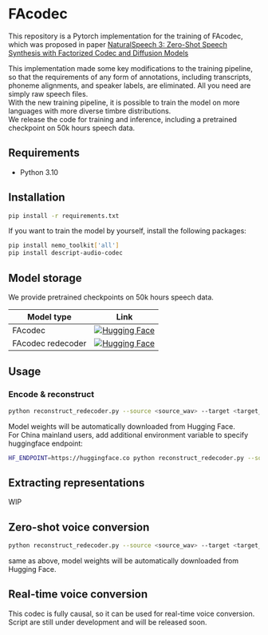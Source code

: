 # FAcodec

This repository is a Pytorch implementation for the training of FAcodec, which was proposed in paper [NaturalSpeech 3: Zero-Shot Speech Synthesis
with Factorized Codec and Diffusion Models](https://arxiv.org/pdf/2403.03100)  

This implementation made some key modifications to the training pipeline, so that the requirements of any form of annotations, including 
transcripts, phoneme alignments, and speaker labels, are eliminated. All you need are simply raw speech files.  
With the new training pipeline, it is possible to train the model on more languages with more diverse timbre distributions.  
We release the code for training and inference, including a pretrained checkpoint on 50k hours speech data.

## Requirements
- Python 3.10

## Installation
```bash
pip install -r requirements.txt
```
If you want to train the model by yourself, install the following packages:
```bash
pip install nemo_toolkit['all']
pip install descript-audio-codec
```

## Model storage
We provide pretrained checkpoints on 50k hours speech data.  

| Model type        | Link                                                                                                                                   |
|-------------------|----------------------------------------------------------------------------------------------------------------------------------------|
| FAcodec           | [![Hugging Face](https://img.shields.io/badge/🤗%20Hugging%20Face-FAcodec-blue)](https://huggingface.co/Plachta/FAcodec)               |
| FAcodec redecoder | [![Hugging Face](https://img.shields.io/badge/🤗%20Hugging%20Face-FAredecoder-blue)](https://huggingface.co/Plachta/FAcodec-redecoder) |
## Usage

### Encode & reconstruct
```bash
python reconstruct_redecoder.py --source <source_wav> --target <target_wav>
```
Model weights will be automatically downloaded from Hugging Face.  
For China mainland users, add additional environment variable to specify huggingface endpoint:
```bash
HF_ENDPOINT=https://huggingface.co python reconstruct_redecoder.py --source <source_wav> --target <target_wav>
```

## Extracting representations
WIP

## Zero-shot voice conversion
```bash
python reconstruct_redecoder.py --source <source_wav> --target <target_wav>
```
same as above, model weights will be automatically downloaded from Hugging Face.

## Real-time voice conversion
This codec is fully causal, so it can be used for real-time voice conversion.  
Script are still under development and will be released soon.
